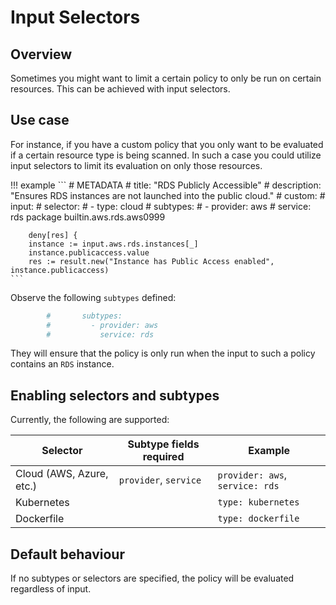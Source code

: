 # Input Selectors

## Overview
Sometimes you might want to limit a certain policy to only be run on certain resources. This can be
achieved with input selectors.

## Use case
For instance, if you have a custom policy that you only want to be evaluated if a certain resource type is being scanned.
In such a case you could utilize input selectors to limit its evaluation on only those resources.

!!! example
    ```
        # METADATA
        # title: "RDS Publicly Accessible"
        # description: "Ensures RDS instances are not launched into the public cloud."
        # custom:
        #   input:
        #     selector:
        #     - type: cloud
        #       subtypes:
        #         - provider: aws
        #           service: rds
        package builtin.aws.rds.aws0999

        deny[res] {
        instance := input.aws.rds.instances[_]
        instance.publicaccess.value
        res := result.new("Instance has Public Access enabled", instance.publicaccess)
    ```

Observe the following `subtypes` defined:
```yaml
        #       subtypes:
        #         - provider: aws
        #           service: rds
```

They will ensure that the policy is only run when the input to such a policy contains an `RDS` instance. 

## Enabling selectors and subtypes
Currently, the following are supported:

| Selector                 | Subtype fields required | Example                         |
|--------------------------|-------------------------|---------------------------------|
| Cloud (AWS, Azure, etc.) | `provider`, `service`   | `provider: aws`, `service: rds` |
| Kubernetes               |                         | `type: kubernetes`              |
| Dockerfile               |                         | `type: dockerfile`              |


## Default behaviour
If no subtypes or selectors are specified, the policy will be evaluated regardless of input.